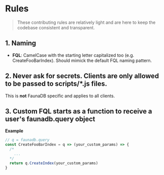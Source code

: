 # Rules

> These contributing rules are relatively light and are here to keep the codebase consistent and transparent.

## 1. Naming
- **FQL**: CamelCase with the starting letter capitalized too (e.g. CreateFooBarIndex). Should mimick the default FQL naming pattern.

## 2. Never ask for secrets. Clients are only allowed to be passed to scripts/*.js files.
This is **not** FaunaDB specific and applies to all clients.

## 3. Custom FQL starts as a function to receive a user's faunadb.query object

**Example**
```js
// q = faunadb.query
const CreateFooBarIndex = q => (your_custom_params) => {
  /*
    ...
  */
  return q.CreateIndex(your_custom_params)
}
```
